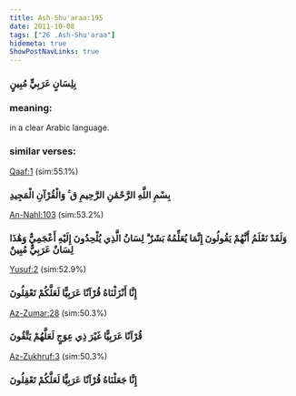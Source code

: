 ```yaml
---
title: Ash-Shu'araa:195
date: 2011-10-08
tags: ["26 .Ash-Shu'araa"]
hidemeta: true 
ShowPostNavLinks: true 
---
```

### بِلِسَانٍ عَرَبِيٍّ مُبِينٍ
### meaning: 
in a clear Arabic language.
### similar verses: 

[Qaaf:1](/50/1) (sim:55.1%)

### بِسْمِ اللَّهِ الرَّحْمَٰنِ الرَّحِيمِ ق ۚ وَالْقُرْآنِ الْمَجِيدِ

[An-Nahl:103](/16/103) (sim:53.2%)

### وَلَقَدْ نَعْلَمُ أَنَّهُمْ يَقُولُونَ إِنَّمَا يُعَلِّمُهُ بَشَرٌ ۗ لِسَانُ الَّذِي يُلْحِدُونَ إِلَيْهِ أَعْجَمِيٌّ وَهَٰذَا لِسَانٌ عَرَبِيٌّ مُبِينٌ

[Yusuf:2](/12/2) (sim:52.9%)

### إِنَّا أَنْزَلْنَاهُ قُرْآنًا عَرَبِيًّا لَعَلَّكُمْ تَعْقِلُونَ

[Az-Zumar:28](/39/28) (sim:50.3%)

### قُرْآنًا عَرَبِيًّا غَيْرَ ذِي عِوَجٍ لَعَلَّهُمْ يَتَّقُونَ

[Az-Zukhruf:3](/43/3) (sim:50.3%)

### إِنَّا جَعَلْنَاهُ قُرْآنًا عَرَبِيًّا لَعَلَّكُمْ تَعْقِلُونَ
